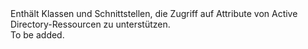 <Namespace Name="Microsoft.Azure.Management.Graph.RBAC.Fluent.Models">
  <Docs>
    <summary>Enthält Klassen und Schnittstellen, die Zugriff auf Attribute von Active Directory-Ressourcen zu unterstützen.</summary> 
    <remarks>To be added.</remarks>
  </Docs>
</Namespace>
